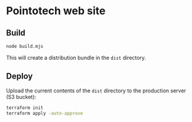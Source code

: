 # Pointotech web site

## Build

```bash
node build.mjs
```

This will create a distribution bundle in the `dist` directory.

## Deploy

Upload the current contents of the `dist` directory to the production server (S3 bucket):

```bash
terraform init
terraform apply -auto-approve
```
